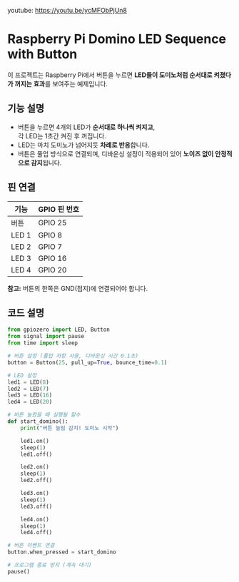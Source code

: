 youtube: https://youtu.be/ycMFObPjUn8

# Raspberry Pi Domino LED Sequence with Button

이 프로젝트는 Raspberry Pi에서 버튼을 누르면 **LED들이 도미노처럼 순서대로 켜졌다가 꺼지는 효과**를 보여주는 예제입니다.

## 기능 설명

- 버튼을 누르면 4개의 LED가 **순서대로 하나씩 켜지고**,  
  각 LED는 1초간 켜진 후 꺼집니다.
- LED는 마치 도미노가 넘어지듯 **차례로 반응**합니다.
- 버튼은 풀업 방식으로 연결되며, 디바운싱 설정이 적용되어 있어 **노이즈 없이 안정적으로 감지**됩니다.

## 핀 연결

| 기능     | GPIO 핀 번호 |
|----------|--------------|
| 버튼     | GPIO 25      |
| LED 1    | GPIO 8       |
| LED 2    | GPIO 7       |
| LED 3    | GPIO 16      |
| LED 4    | GPIO 20      |

**참고:** 버튼의 한쪽은 GND(접지)에 연결되어야 합니다.

## 코드 설명

```python
from gpiozero import LED, Button
from signal import pause
from time import sleep

# 버튼 설정 (풀업 저항 사용, 디바운싱 시간 0.1초)
button = Button(25, pull_up=True, bounce_time=0.1)

# LED 설정
led1 = LED(8)
led2 = LED(7)
led3 = LED(16)
led4 = LED(20)

# 버튼 눌렀을 때 실행될 함수
def start_domino():
    print("버튼 눌림 감지! 도미노 시작")

    led1.on()
    sleep(1)
    led1.off()

    led2.on()
    sleep(1)
    led2.off()

    led3.on()
    sleep(1)
    led3.off()

    led4.on()
    sleep(1)
    led4.off()

# 버튼 이벤트 연결
button.when_pressed = start_domino

# 프로그램 종료 방지 (계속 대기)
pause()
